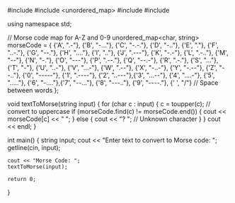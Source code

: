 #include <iostream>
#include <unordered_map>
#include <string>
#include <cctype>

using namespace std;

// Morse code map for A-Z and 0-9
unordered_map<char, string> morseCode = {
    {'A', ".-"},    {'B', "-..."},  {'C', "-.-."}, {'D', "-.."},
    {'E', "."},     {'F', "..-."},  {'G', "--."},  {'H', "...."},
    {'I', ".."},    {'J', ".---"},  {'K', "-.-"},  {'L', ".-.."},
    {'M', "--"},    {'N', "-."},    {'O', "---"},  {'P', ".--."},
    {'Q', "--.-"},  {'R', ".-."},   {'S', "..."},  {'T', "-"},
    {'U', "..-"},   {'V', "...-"},  {'W', ".--"},  {'X', "-..-"},
    {'Y', "-.--"},  {'Z', "--.."},
    {'0', "-----"}, {'1', ".----"}, {'2', "..---"},{'3', "...--"},
    {'4', "....-"}, {'5', "....."}, {'6', "-...."},{'7', "--..."},
    {'8', "---.."}, {'9', "----."},
    {' ', "/"} // Space between words
};

void textToMorse(string input) {
    for (char c : input) {
        c = toupper(c); // convert to uppercase
        if (morseCode.find(c) != morseCode.end()) {
            cout << morseCode[c] << " ";
        } else {
            cout << "? "; // Unknown character
        }
    }
    cout << endl;
}

int main() {
    string input;
    cout << "Enter text to convert to Morse code: ";
    getline(cin, input);

    cout << "Morse Code: ";
    textToMorse(input);

    return 0;
}

